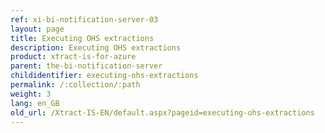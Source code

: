 ```yaml
---
ref: xi-bi-notification-server-03
layout: page
title: Executing OHS extractions
description: Executing OHS extractions
product: xtract-is-for-azure
parent: the-bi-notification-server
childidentifier: executing-ohs-extractions
permalink: /:collection/:path
weight: 3
lang: en_GB
old_url: /Xtract-IS-EN/default.aspx?pageid=executing-ohs-extractions
---
```

